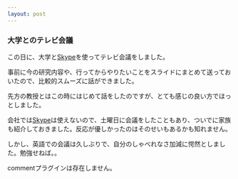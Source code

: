 ```yaml
---
layout: post
---
```

<h3>大学とのテレビ会議</h3>
<p>この日に、大学と<a href="http://www.skype.com/intl/ja/">Skype</a>を使ってテレビ会議をしました。</p>
<p>事前に今の研究内容や、行ってからやりたいことをスライドにまとめて送っておいたので、比較的スムーズに話ができました。</p>
<p>先方の教授とはこの時にはじめて話をしたのですが、とても感じの良い方でほっとしました。</p>
<p>会社では<a href="http://www.skype.com/intl/ja/">Skype</a>は使えないので、土曜日に会議をしたこともあり、ついでに家族も紹介しておきました。反応が優しかったのはそのせいもあるかも知れません。</p>
<p>しかし、英語での会議は久しぶりで、自分のしゃべれなさ加減に愕然としました。勉強せねば。。</p>
<p><span class="error">commentプラグインは存在しません。</span> </p>
